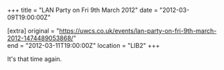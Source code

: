+++
title = "LAN Party on Fri 9th March 2012"
date = "2012-03-09T19:00:00Z"

[extra]
original = "https://uwcs.co.uk/events/lan-party-on-fri-9th-march-2012-1474489053868/"    
end = "2012-03-11T19:00:00Z"
location = "LIB2"
+++

It's that time again.

